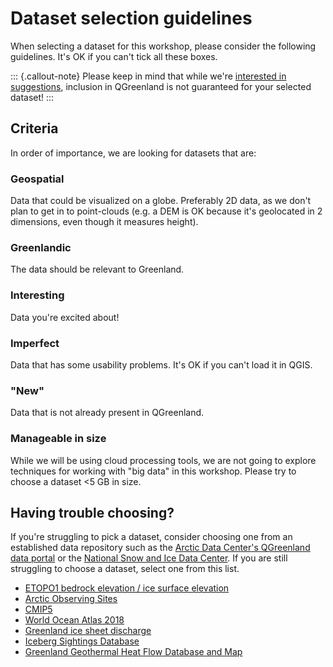 # Dataset selection guidelines

When selecting a dataset for this workshop, please consider the following guidelines.
It's OK if you can't tick all these boxes.

::: {.callout-note}
Please keep in mind that while we're [interested in
suggestions](https://github.com/nsidc/qgreenland/issues/new), inclusion in QGreenland is
not guaranteed for your selected dataset!
:::


## Criteria

In order of importance, we are looking for datasets that are:


### Geospatial

Data that could be visualized on a globe. Preferably 2D data, as we don't plan to get in
to point-clouds (e.g. a DEM is OK because it's geolocated in 2 dimensions, even though
it measures height).


### Greenlandic

The data should be relevant to Greenland.


### Interesting

Data you're excited about!


### Imperfect

Data that has some usability problems. It's OK if you can't load it in QGIS.


### "New"

Data that is not already present in QGreenland.


### Manageable in size

While we will be using cloud processing tools, we are not going to explore
techniques for working with "big data" in this workshop. Please try to choose a
dataset <5 GB in size.


## Having trouble choosing?

If you're struggling to pick a dataset, consider choosing one from an established data
repository such as the [Arctic Data Center's QGreenland data
portal](https://arcticdata.io/catalog/portals/QGreenland/Data) or the [National Snow and
Ice Data Center](https://nsidc.org/data/explore-data). If you are still struggling to
choose a dataset, select one from this list.

* [ETOPO1 bedrock elevation / ice surface elevation](https://www.ncei.noaa.gov/products/etopo-global-relief-model)
* [Arctic Observing Sites](https://arcticobservingviewer.org/web-services)
* [CMIP5](https://psl.noaa.gov/ipcc/ocn/ccwp.html)
* [World Ocean Atlas 2018](https://www.ncei.noaa.gov/access/world-ocean-atlas-2018/)
* [Greenland ice sheet discharge](https://dataverse.geus.dk/dataverse/ice_discharge)
* [Iceberg Sightings Database](https://nsidc.org/data/g00807/versions/1)
* [Greenland Geothermal Heat Flow Database and Map](https://dataverse.geus.dk/dataset.xhtml?persistentId=doi:10.22008/FK2/F9P03L&version=2.1)
